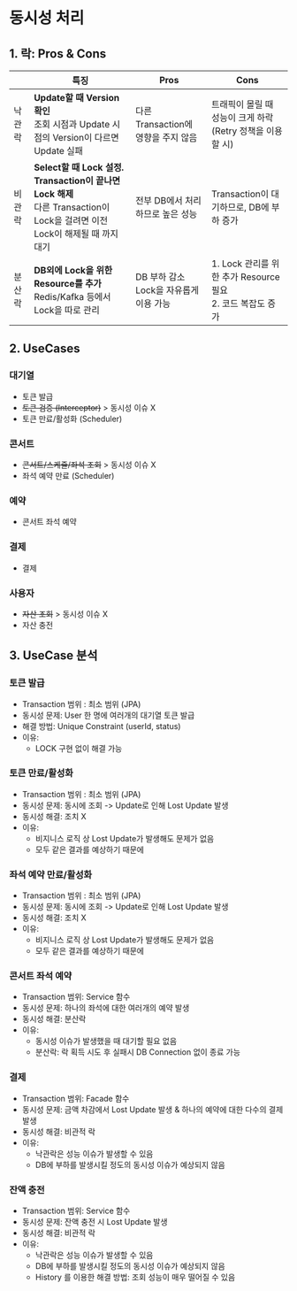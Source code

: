 # 동시성 처리

## 1. 락: Pros & Cons
| | 특징                                                                                                 | Pros                           | Cons                                                 |
|---|----------------------------------------------------------------------------------------------------|--------------------------------|------------------------------------------------------|
|낙관락| **Update할 때 Version 확인**<br> 조회 시점과 Update 시점의 Version이 다르면 Update 실패                              | 다른 Transaction에 영향을 주지 않음      | 트래픽이 몰릴 때 성능이 크게 하락<br> (Retry 정책을 이용할 시)            |
|비관락| **Select할 때 Lock 설정. Transaction이 끝나면 Lock 해제**<br> 다른 Transaction이 Lock을 걸려면 이전 Lock이 해제될 때 까지 대기 | 전부 DB에서 처리하므로 높은 성능            | Transaction이 대기하므로, DB에 부하 증가
|분산락| **DB외에 Lock을 위한 Resource를 추가**<br> Redis/Kafka 등에서 Lock을 따로 관리                                     | DB 부하 감소 <br> Lock을 자유롭게 이용 가능 | 1. Lock 관리를 위한 추가 Resource 필요 <br> 2. 코드 복잡도 증가 <br> |

## 2. UseCases
### 대기열
  - 토큰 발급
  - ~~토큰 검증 (Interceptor)~~ > 동시성 이슈 X
  - 토큰 만료/활성화 (Scheduler)
### 콘서트
  - ~~콘서트/스케줄/좌석 조회~~ > 동시성 이슈 X
  - 좌석 예약 만료 (Scheduler)
### 예약
  - 콘서트 좌석 예약
### 결제
  - 결제
### 사용자
  - ~~자산 조회~~ > 동시성 이슈 X
  - 자산 충전

## 3. UseCase 분석
### 토큰 발급
 - Transaction 범위 : 최소 범위 (JPA)
 - 동시성 문제: User 한 명에 여러개의 대기열 토큰 발급 
 - 해결 방법: Unique Constraint (userId, status)
 - 이유: 
   - LOCK 구현 없이 해결 가능

### 토큰 만료/활성화
 - Transaction 범위 : 최소 범위 (JPA)
 - 동시성 문제: 동시에 조회 -> Update로 인해 Lost Update 발생
 - 동시성 해결: 조치 X
 - 이유: 
   - 비지니스 로직 상 Lost Update가 발생해도 문제가 없음
   - 모두 같은 결과를 예상하기 때문에

### 좌석 예약 만료/활성화
- Transaction 범위 : 최소 범위 (JPA)
- 동시성 문제: 동시에 조회 -> Update로 인해 Lost Update 발생
- 동시성 해결: 조치 X
- 이유:
  - 비지니스 로직 상 Lost Update가 발생해도 문제가 없음
  - 모두 같은 결과를 예상하기 때문에

### 콘서트 좌석 예약
- Transaction 범위: Service 함수
- 동시성 문제: 하나의 좌석에 대한 여러개의 예약 발생
- 동시성 해결: 분산락
- 이유:
  - 동시성 이슈가 발생했을 때 대기할 필요 없음
  - 분산락: 락 획득 시도 후 실패시 DB Connection 없이 종료 가능

### 결제
- Transaction 범위: Facade 함수
- 동시성 문제: 금액 차감에서 Lost Update 발생 & 하나의 예약에 대한 다수의 결제 발생
- 동시성 해결: 비관적 락
- 이유:
  - 낙관락은 성능 이슈가 발생할 수 있음
  - DB에 부하를 발생시킬 정도의 동시성 이슈가 예상되지 않음

### 잔액 충전
- Transaction 범위: Service 함수
- 동시성 문제: 잔액 충전 시 Lost Update 발생
- 동시성 해결: 비관적 락
- 이유:
  - 낙관락은 성능 이슈가 발생할 수 있음
  - DB에 부하를 발생시킬 정도의 동시성 이슈가 예상되지 않음
  - History 를 이용한 해결 방법: 조회 성능이 매우 떨어질 수 있음